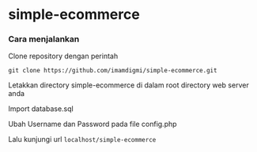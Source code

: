 # simple-ecommerce

### Cara menjalankan
Clone repository dengan perintah
```
git clone https://github.com/imamdigmi/simple-ecommerce.git
```

Letakkan directory simple-ecommerce di dalam root directory web server anda

Import database.sql

Ubah Username dan Password pada file config.php

Lalu kunjungi url ``localhost/simple-ecommerce``

